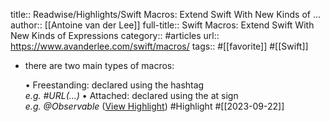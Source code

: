title:: Readwise/Highlights/Swift Macros: Extend Swift With New Kinds of ...
author:: [[Antoine van der Lee]]
full-title:: Swift Macros: Extend Swift With New Kinds of Expressions
category:: #articles
url:: https://www.avanderlee.com/swift/macros/
tags:: #[[favorite]] #[[Swift]]

- there are two main types of macros:
  
  •   Freestanding: declared using the hashtag  
    *e.g. #URL(…)*
  •   Attached: declared using the at sign  
    *e.g. @Observable* ([View Highlight](https://read.readwise.io/read/01haxgwtd30nx0a5gjr78nh9qb)) #Highlight #[[2023-09-22]]